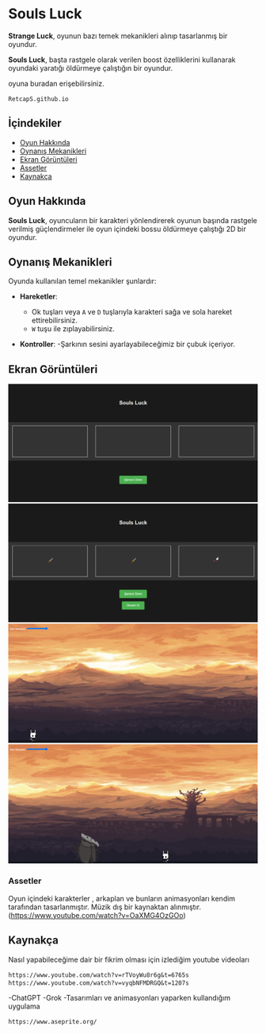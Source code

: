 # Souls Luck

**Strange Luck**, oyunun bazı temek mekanikleri alınıp tasarlanmış bir oyundur.

**Souls Luck**, başta rastgele olarak verilen boost özelliklerini kullanarak oyundaki yaratığı öldürmeye çalıştığın bir oyundur.

oyuna buradan erişebilirsiniz.
```
RetcapS.github.io
```
## İçindekiler
- [Oyun Hakkında](#oyun-hakkında)
- [Oynanış Mekanikleri](#oynanış-mekanikleri)
- [Ekran Görüntüleri](#ekran-görüntüleri)
- [Assetler](#Assetler)
- [Kaynakça](#kaynakça)

## Oyun Hakkında
**Souls Luck**, oyuncuların bir karakteri yönlendirerek oyunun başında rastgele verilmiş güçlendirmeler ile oyun içindeki bossu öldürmeye çalıştığı 2D bir oyundur.

## Oynanış Mekanikleri
Oyunda kullanılan temel mekanikler şunlardır:

- **Hareketler**:
  - Ok tuşları veya `A` ve `D` tuşlarıyla karakteri sağa ve sola hareket ettirebilirsiniz.
  - `W` tuşu ile zıplayabilirsiniz.

- **Kontroller**:
  -Şarkının sesini ayarlayabileceğimiz bir çubuk içeriyor.


## Ekran Görüntüleri

![](img/şansınıDene1.png)
![](img/şansınıDene2.png)
![](img/anaEkran1.png)
![](img/anaEkran2.png)

###  Assetler
Oyun içindeki karakterler , arkaplan ve bunların animasyonları kendim tarafından tasarlanmıştır.
Müzik dış bir kaynaktan alınmıştır. (https://www.youtube.com/watch?v=OaXMG4OzGOo)

## Kaynakça
Nasıl yapabileceğime dair bir fikrim olması için izlediğim youtube videoları
```
https://www.youtube.com/watch?v=rTVoyWu8r6g&t=6765s
https://www.youtube.com/watch?v=vyqbNFMDRGQ&t=1207s
```
-ChatGPT
-Grok
-Tasarımları ve animasyonları yaparken kullandığım uygulama
```
https://www.aseprite.org/
```


